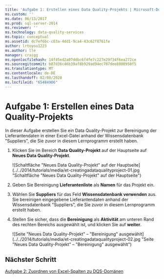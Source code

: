 ```yaml
---
title: 'Aufgabe 1: Erstellen eines Data Quality-Projekts | Microsoft-Dokumentation'
ms.custom: ''
ms.date: 06/13/2017
ms.prod: sql-server-2014
ms.reviewer: ''
ms.technology: data-quality-services
ms.topic: conceptual
ms.assetid: dc7ef6bc-c03a-4dd1-9ca4-43c62f8761fe
author: lrtoyou1223
ms.author: lle
manager: craigg
ms.openlocfilehash: 14f45ed2a07ddbc6f4fe7c227e29f34f6ea272ce
ms.sourcegitcommit: b87d36c46b39af8b929ad94ec707dee8800950f5
ms.translationtype: MT
ms.contentlocale: de-DE
ms.lasthandoff: 02/08/2020
ms.locfileid: "65484906"
---
```

# <a name="task-1-creating-a-data-quality-project"></a>Aufgabe 1: Erstellen eines Data Quality-Projekts
  In dieser Aufgabe erstellen Sie ein Data Quality-Projekt zur Bereinigung der Lieferantendaten in einer Excel-Datei anhand der Wissensdatenbank "Suppliers", die Sie zuvor in diesem Lernprogramm erstellt haben.  
  
1.  Klicken Sie im Bereich **Data Quality-Projekt** auf der Hauptseite auf **Neues Data Quality-Projekt**.  
  
     ![Schaltfläche "Neues Data Quality-Projekt" auf der Hauptseite](../../2014/tutorials/media/et-creatingadataqualityproject-01.jpg "Schaltfläche "Neues Data Quality-Projekt" auf der Hauptseite")  
  
2.  Geben Sie Bereinigung **Lieferantenliste** als **Namen** für das Projekt ein.  
  
3.  Wählen Sie **Suppliers** für das Feld **Wissensdatenbank verwenden** aus. Sie bereinigen eingegebene Lieferantendaten anhand der Wissensdatenbank "Suppliers", die Sie zuvor in diesem Lernprogramm erstellt haben.  
  
4.  Stellen Sie sicher, dass die **Bereinigung** als **Aktivität** am unteren Rand des rechten Bereichs ausgewählt ist, und klicken Sie auf **weiter**.  
  
     ![Seite "Neues Data Quality-Projekt" – "Bereinigung" ausgewählt](../../2014/tutorials/media/et-creatingadataqualityproject-02.jpg "Seite "Neues Data Quality-Projekt" – "Bereinigung" ausgewählt")  
  
## <a name="next-step"></a>Nächster Schritt  
 [Aufgabe 2: Zuordnen von Excel-Spalten zu DQS-Domänen](../../2014/tutorials/task-2-mapping-excel-columns-to-dqs-domains.md)  
  
  
